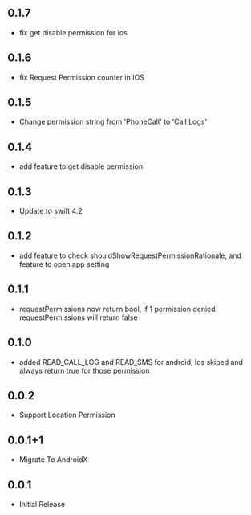## 0.1.7

* fix get disable permission for ios

## 0.1.6

* fix Request Permission counter in IOS

## 0.1.5

* Change permission string from 'PhoneCall' to 'Call Logs'

## 0.1.4

* add feature to get disable permission

## 0.1.3

* Update to swift 4.2

## 0.1.2

* add feature to check shouldShowRequestPermissionRationale, and feature to open app setting

## 0.1.1

* requestPermissions now return bool, if 1 permission denied requestPermissions will return false

## 0.1.0

* added READ_CALL_LOG and READ_SMS for android, Ios skiped and always return true for those permission

## 0.0.2

* Support Location Permission

## 0.0.1+1

* Migrate To AndroidX

## 0.0.1

* Initial Release